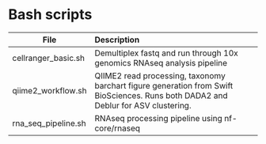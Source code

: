 # Bash scripts

| File        | Description           |
| ------------- |:-------------|
| cellranger_basic.sh | Demultiplex fastq and run through 10x genomics RNAseq analysis pipeline |
| qiime2_workflow.sh | QIIME2 read processing, taxonomy barchart figure generation from Swift BioSciences. Runs both DADA2 and Deblur for ASV clustering. |
| rna_seq_pipeline.sh | RNAseq processing pipeline using nf-core/rnaseq |


